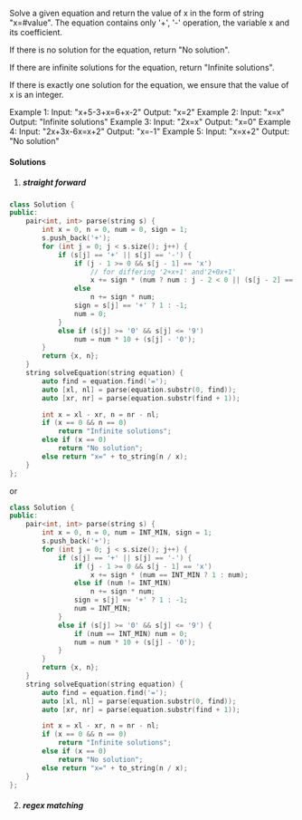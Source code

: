 Solve a given equation and return the value of x in the form of string "x=#value". The equation contains only '+', '-' operation, the variable x and its coefficient.

If there is no solution for the equation, return "No solution".

If there are infinite solutions for the equation, return "Infinite solutions".

If there is exactly one solution for the equation, we ensure that the value of x is an integer.

Example 1:
Input: "x+5-3+x=6+x-2"
Output: "x=2"
Example 2:
Input: "x=x"
Output: "Infinite solutions"
Example 3:
Input: "2x=x"
Output: "x=0"
Example 4:
Input: "2x+3x-6x=x+2"
Output: "x=-1"
Example 5:
Input: "x=x+2"
Output: "No solution"

#### Solutions

1. #####  straight forward

```c++
class Solution {
public:
    pair<int, int> parse(string s) {
        int x = 0, n = 0, num = 0, sign = 1;
        s.push_back('+');
        for (int j = 0; j < s.size(); j++) {
            if (s[j] == '+' || s[j] == '-') {
                if (j - 1 >= 0 && s[j - 1] == 'x')
                    // for differing '2+x+1' and'2+0x+1'
                    x += sign * (num ? num : j - 2 < 0 || (s[j - 2] == '+' || s[j - 2] == '-') ? 1 : 0);
                else
                    n += sign * num;
                sign = s[j] == '+' ? 1 : -1;
                num = 0;
            }
            else if (s[j] >= '0' && s[j] <= '9')
                num = num * 10 + (s[j] - '0');
        }
        return {x, n};
    }
    string solveEquation(string equation) {
        auto find = equation.find('=');
        auto [xl, nl] = parse(equation.substr(0, find));
        auto [xr, nr] = parse(equation.substr(find + 1));

        int x = xl - xr, n = nr - nl;
        if (x == 0 && n == 0)
            return "Infinite solutions";
        else if (x == 0)
            return "No solution";
        else return "x=" + to_string(n / x);
    }
};
```

or

```c++
class Solution {
public:
    pair<int, int> parse(string s) {
        int x = 0, n = 0, num = INT_MIN, sign = 1;
        s.push_back('+');
        for (int j = 0; j < s.size(); j++) {
            if (s[j] == '+' || s[j] == '-') {
                if (j - 1 >= 0 && s[j - 1] == 'x')
                    x += sign * (num == INT_MIN ? 1 : num);
                else if (num != INT_MIN)
                    n += sign * num;
                sign = s[j] == '+' ? 1 : -1;
                num = INT_MIN;
            }
            else if (s[j] >= '0' && s[j] <= '9') {
                if (num == INT_MIN) num = 0;
                num = num * 10 + (s[j] - '0');
            }
        }
        return {x, n};
    }
    string solveEquation(string equation) {
        auto find = equation.find('=');
        auto [xl, nl] = parse(equation.substr(0, find));
        auto [xr, nr] = parse(equation.substr(find + 1));

        int x = xl - xr, n = nr - nl;
        if (x == 0 && n == 0)
            return "Infinite solutions";
        else if (x == 0)
            return "No solution";
        else return "x=" + to_string(n / x);
    }
};
```

2. ##### regex matching

```c++

```